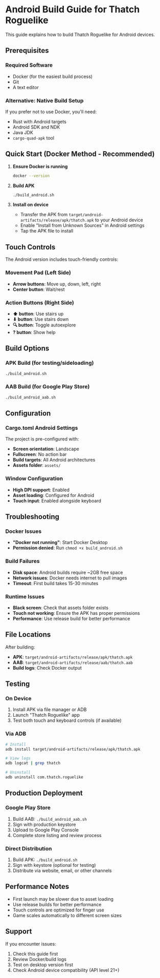 # Android Build Guide for Thatch Roguelike

This guide explains how to build Thatch Roguelike for Android devices.

## Prerequisites

### Required Software
- Docker (for the easiest build process)
- Git
- A text editor

### Alternative: Native Build Setup
If you prefer not to use Docker, you'll need:
- Rust with Android targets
- Android SDK and NDK
- Java JDK
- `cargo-quad-apk` tool

## Quick Start (Docker Method - Recommended)

1. **Ensure Docker is running**
   ```bash
   docker --version
   ```

2. **Build APK**
   ```bash
   ./build_android.sh
   ```

3. **Install on device**
   - Transfer the APK from `target/android-artifacts/release/apk/thatch.apk` to your Android device
   - Enable "Install from Unknown Sources" in Android settings
   - Tap the APK file to install

## Touch Controls

The Android version includes touch-friendly controls:

### Movement Pad (Left Side)
- **Arrow buttons**: Move up, down, left, right
- **Center button**: Wait/rest

### Action Buttons (Right Side)
- **⬆ button**: Use stairs up
- **⬇ button**: Use stairs down  
- **🔍 button**: Toggle autoexplore
- **? button**: Show help

## Build Options

### APK Build (for testing/sideloading)
```bash
./build_android.sh
```

### AAB Build (for Google Play Store)
```bash
./build_android_aab.sh
```

## Configuration

### Cargo.toml Android Settings
The project is pre-configured with:
- **Screen orientation**: Landscape
- **Fullscreen**: No action bar
- **Build targets**: All Android architectures
- **Assets folder**: `assets/`

### Window Configuration
- **High DPI support**: Enabled
- **Asset loading**: Configured for Android
- **Touch input**: Enabled alongside keyboard

## Troubleshooting

### Docker Issues
- **"Docker not running"**: Start Docker Desktop
- **Permission denied**: Run `chmod +x build_android.sh`

### Build Failures
- **Disk space**: Android builds require ~2GB free space
- **Network issues**: Docker needs internet to pull images
- **Timeout**: First build takes 15-30 minutes

### Runtime Issues
- **Black screen**: Check that assets folder exists
- **Touch not working**: Ensure the APK has proper permissions
- **Performance**: Use release build for better performance

## File Locations

After building:
- **APK**: `target/android-artifacts/release/apk/thatch.apk`
- **AAB**: `target/android-artifacts/release/aab/thatch.aab`
- **Build logs**: Check Docker output

## Testing

### On Device
1. Install APK via file manager or ADB
2. Launch "Thatch Roguelike" app
3. Test both touch and keyboard controls (if available)

### Via ADB
```bash
# Install
adb install target/android-artifacts/release/apk/thatch.apk

# View logs
adb logcat | grep thatch

# Uninstall
adb uninstall com.thatch.roguelike
```

## Production Deployment

### Google Play Store
1. Build AAB: `./build_android_aab.sh`
2. Sign with production keystore
3. Upload to Google Play Console
4. Complete store listing and review process

### Direct Distribution
1. Build APK: `./build_android.sh`
2. Sign with keystore (optional for testing)
3. Distribute via website, email, or other channels

## Performance Notes

- First launch may be slower due to asset loading
- Use release builds for better performance
- Touch controls are optimized for finger use
- Game scales automatically to different screen sizes

## Support

If you encounter issues:
1. Check this guide first
2. Review Docker/build logs
3. Test on desktop version first
4. Check Android device compatibility (API level 21+)